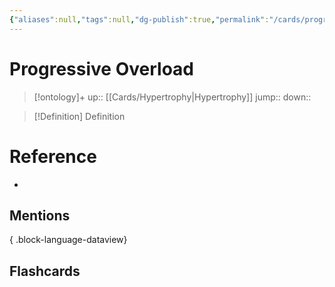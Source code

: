 ```yaml
---
{"aliases":null,"tags":null,"dg-publish":true,"permalink":"/cards/progressive-overload/","dgPassFrontmatter":true}
---
```


# Progressive Overload

> [!ontology]+
> up:: [[Cards/Hypertrophy\|Hypertrophy]]
> jump:: 
> down:: 

> [!Definition] Definition

# Reference

- 

## Mentions


{ .block-language-dataview}

## Flashcards